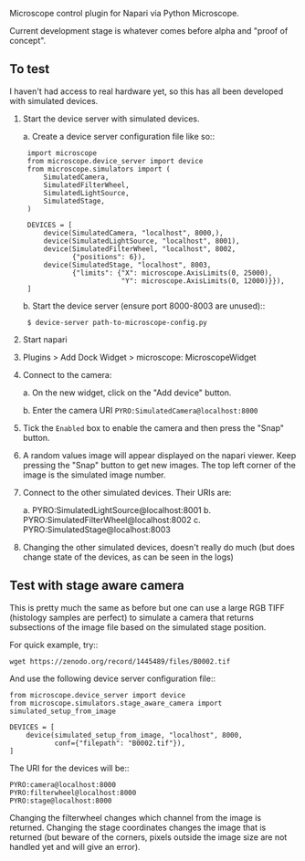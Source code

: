 Microscope control plugin for Napari via Python Microscope.

Current development stage is whatever comes before alpha and "proof of
concept".

To test
-------

I haven't had access to real hardware yet, so this has all been
developed with simulated devices.

1. Start the device server with simulated devices.

    a. Create a device server configuration file like so::

        import microscope
        from microscope.device_server import device
        from microscope.simulators import (
            SimulatedCamera,
            SimulatedFilterWheel,
            SimulatedLightSource,
            SimulatedStage,
        )

        DEVICES = [
            device(SimulatedCamera, "localhost", 8000,),
            device(SimulatedLightSource, "localhost", 8001),
            device(SimulatedFilterWheel, "localhost", 8002,
                   {"positions": 6}),
            device(SimulatedStage, "localhost", 8003,
                   {"limits": {"X": microscope.AxisLimits(0, 25000),
                               "Y": microscope.AxisLimits(0, 12000)}}),
        ]

    b. Start the device server (ensure port 8000-8003 are unused)::

        $ device-server path-to-microscope-config.py

2. Start napari

3. Plugins > Add Dock Widget > microscope: MicroscopeWidget

4. Connect to the camera:

    a. On the new widget, click on the "Add device" button.

    b. Enter the camera URI `PYRO:SimulatedCamera@localhost:8000`

5. Tick the `Enabled` box to enable the camera and then press the
"Snap" button.

6. A random values image will appear displayed on the napari viewer.
Keep pressing the "Snap" button to get new images.  The top left
corner of the image is the simulated image number.

7. Connect to the other simulated devices.  Their URIs are:

    a. PYRO:SimulatedLightSource@localhost:8001
    b. PYRO:SimulatedFilterWheel@localhost:8002
    c. PYRO:SimulatedStage@localhost:8003

8. Changing the other simulated devices, doesn't really do much (but
does change state of the devices, as can be seen in the logs)


Test with stage aware camera
----------------------------

This is pretty much the same as before but one can use a large RGB
TIFF (histology samples are perfect) to simulate a camera that returns
subsections of the image file based on the simulated stage position.

For quick example, try::

    wget https://zenodo.org/record/1445489/files/B0002.tif

And use the following device server configuration file::

    from microscope.device_server import device
    from microscope.simulators.stage_aware_camera import simulated_setup_from_image

    DEVICES = [
        device(simulated_setup_from_image, "localhost", 8000,
               conf={"filepath": "B0002.tif"}),
    ]

The URI for the devices will be::

    PYRO:camera@localhost:8000
    PYRO:filterwheel@localhost:8000
    PYRO:stage@localhost:8000

Changing the filterwheel changes which channel from the image is
returned.  Changing the stage coordinates changes the image that is
returned (but beware of the corners, pixels outside the image size are
not handled yet and will give an error).
